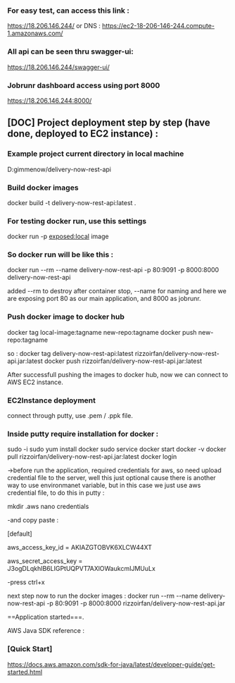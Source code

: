 ### For easy test, can access this link :
https://18.206.146.244/
or DNS : 
https://ec2-18-206-146-244.compute-1.amazonaws.com/

### All api can be seen thru swagger-ui:

https://18.206.146.244/swagger-ui/

### Jobrunr dashboard access using port 8000

https://18.206.146.244:8000/


## [DOC] Project deployment step by step (have done, deployed to EC2 instance) :

### Example project current directory in local machine

D:gimmenow/delivery-now-rest-api

### Build docker images

docker build -t delivery-now-rest-api:latest .

### For testing docker run, use this settings

docker run -p <exposed:local> image

### So docker run will be like this :

docker run --rm --name delivery-now-rest-api -p 80:9091 -p 8000:8000 delivery-now-rest-api

added --rm to destroy after container stop, --name for naming and here we are exposing port 80 as our main application, and 8000 as jobrunr.

### Push docker image to docker hub

docker tag local-image:tagname new-repo:tagname
docker push new-repo:tagname

so :
docker tag delivery-now-rest-api:latest rizzoirfan/delivery-now-rest-api.jar:latest
docker push rizzoirfan/delivery-now-rest-api.jar:latest

After successfull pushing the images to docker hub, now we can connect to AWS EC2 instance.

### EC2Instance deployment 

connect through putty, use .pem / .ppk file.

### Inside putty require installation for docker : 

sudo -i
sudo yum install docker 
sudo service docker start
docker -v
docker pull rizzoirfan/delivery-now-rest-api.jar:latest
docker login

->before run the application, required credentials for aws, so need upload credential file to the server, well this just optional cause there is another way to use environmanet variable, but in this case we just use aws credential file, to do this in putty :

mkdir .aws
nano credentials

-and copy paste :


[default]

aws_access_key_id = AKIAZGTOBVK6XLCW44XT

aws_secret_access_key = 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


-press ctrl+x

next step now to run the docker images :
docker run --rm --name delivery-now-rest-api -p 80:9091 -p 8000:8000 rizzoirfan/delivery-now-rest-api.jar

==Application started===.

AWS Java SDK reference :

### [Quick Start]

https://docs.aws.amazon.com/sdk-for-java/latest/developer-guide/get-started.html

